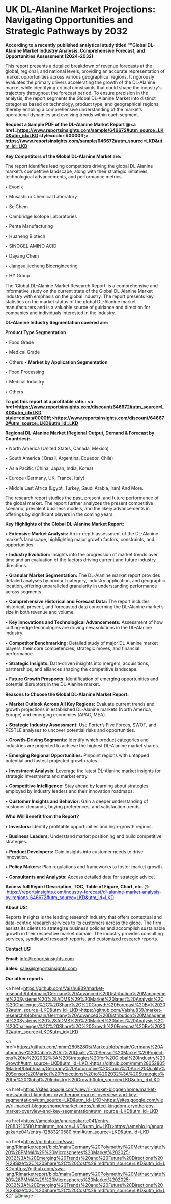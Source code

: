 # UK DL-Alanine Market Projections: Navigating Opportunities and Strategic Pathways by 2032

<strong>According to a recently published analytical study titled ""Global DL-Alanine Market Industry Analysis, Comprehensive Forecast, and Opportunities Assessment (2024–2032)</strong>

This report presents a detailed breakdown of revenue forecasts at the global, regional, and national levels, providing an accurate representation of market opportunities across various geographical regions. It rigorously evaluates the primary drivers accelerating the growth of the DL-Alanine market while identifying critical constraints that could shape the industry's trajectory throughout the forecast period. To ensure precision in the analysis, the report segments the Global DL-Alanine Market into distinct categories based on technology, product type, and geographical regions, thereby enabling a comprehensive understanding of the market’s operational dynamics and evolving trends within each segment.

<strong>Request a Sample PDF of the DL-Alanine Market Report </strong><strong>@<a href=https://www.reportsinsights.com/sample/646672#utm_source=LKD&utm_id=LKD style=color:#0000ff;> https://www.reportsinsights.com/sample/646672#utm_source=LKD&utm_id=LKD</a></strong></font>

<strong>Key Competitors of the Global DL-Alanine Market are:</strong>

The report identifies leading competitors driving the global DL-Alanine market’s competitive landscape, along with their strategic initiatives, technological advancements, and performance metrics.

‣ Evonik

‣ Musashino Chemical Laboratory

‣ SciChem

‣ Cambridge Isotope Laboratories

‣ Penta Manufacturing

‣ Huaheng Biotech

‣ SINOGEL AMINO ACID

‣ Dayang Chem

‣ Jiangsu jiecheng Bioengineering

‣ HY Group

The ‘Global DL-Alanine Market Research Report’ is a comprehensive and informative study on the current state of the Global DL-Alanine Market industry with emphasis on the global industry. The report presents key statistics on the market status of the global DL-Alanine market manufacturers and is a valuable source of guidance and direction for companies and individuals interested in the industry.

<strong>DL-Alanine Industry Segmentation covered are:</strong>

<strong>Product Type Segmentation</strong>

‣ Food Grade

‣ Medical Grade

‣ Others
‣ 
<strong>Market by Application Segmentation</strong>

‣ Food Processing

‣ Medical Industry

‣ Others

<strong>To get this report at a profitable rate.: <a href=https://www.reportsinsights.com/discount/646672#utm_source=LKD&utm_id=LKD style=color:#0000ff;>https://www.reportsinsights.com/discount/646672#utm_source=LKD&utm_id=LKD</a></strong></font>

<strong>Regional DL-Alanine Market (Regional Output, Demand &amp; Forecast by Countries):-</strong>

• North America (United States, Canada, Mexico)

• South America ( Brazil, Argentina, Ecuador, Chile)

• Asia Pacific (China, Japan, India, Korea)

• Europe (Germany, UK, France, Italy)

• Middle East Africa (Egypt, Turkey, Saudi Arabia, Iran) And More.

The research report studies the past, present, and future performance of the global market. The report further analyzes the present competitive scenario, prevalent business models, and the likely advancements in offerings by significant players in the coming years.

<strong>Key Highlights of the Global DL-Alanine Market Report:</strong>

• <strong>Extensive Market Analysis:</strong> An in-depth assessment of the DL-Alanine market’s landscape, highlighting major growth factors, constraints, and opportunities.

• <strong>Industry Evolution:</strong> Insights into the progression of market trends over time and an evaluation of the factors driving current and future industry directions.

• <strong>Granular Market Segmentation:</strong> The DL-Alanine market report provides detailed analyses by product category, industry application, and geographic location, offering unparalleled granularity in understanding performance across segments.

• <strong>Comprehensive Historical and Forecast Data:</strong> The report includes historical, present, and forecasted data concerning the DL-Alanine market’s size in both revenue and volume.

• <strong>Key Innovations and Technological Advancements:</strong> Assessment of how cutting-edge technologies are driving new solutions in the DL-Alanine industry.

• <strong>Competitor Benchmarking:</strong> Detailed study of major DL-Alanine market players, their core competencies, strategic moves, and financial performance.

• <strong>Strategic Insights:</strong> Data-driven insights into mergers, acquisitions, partnerships, and alliances shaping the competitive landscape.

• <strong>Future Growth Prospects:</strong> Identification of emerging opportunities and potential disruptors in the DL-Alanine market.

<strong>Reasons to Choose the Global DL-Alanine Market Report:</strong>

• <strong>Market Outlook Across All Key Regions:</strong> Evaluate current trends and growth projections in established DL-Alanine markets (North America, Europe) and emerging economies (APAC, MEA).

• <strong>Strategic Industry Assessment:</strong> Use Porter’s Five Forces, SWOT, and PESTLE analyses to uncover potential risks and opportunities.

• <strong>Growth-Driving Segments:</strong> Identify which product categories and industries are projected to achieve the highest DL-Alanine market shares.

• <strong>Emerging Regional Opportunities:</strong> Pinpoint regions with untapped potential and fastest projected growth rates.

• <strong>Investment Analysis:</strong> Leverage the latest DL-Alanine market insights for strategic investments and market entry.

• <strong>Competitive Intelligence:</strong> Stay ahead by learning about strategies employed by industry leaders and their innovation roadmaps.

• <strong>Customer Insights and Behavior:</strong> Gain a deeper understanding of customer demands, buying preferences, and satisfaction trends.

<strong>Who Will Benefit from the Report?</strong>

• <strong>Investors:</strong> Identify profitable opportunities and high-growth regions.

• <strong>Business Leaders:</strong> Understand market positioning and build competitive strategies.

• <strong>Product Developers:</strong> Gain insights into customer needs to drive innovation.

• <strong>Policy Makers:</strong> Plan regulations and frameworks to foster market growth.

• <strong>Consultants and Analysts:</strong> Access detailed data for strategic advice.
</ul>
<strong>Access full Report Description, TOC, Table of Figure, Chart, etc. </strong>@  <a href=https://reportsinsights.com/industry-forecast/dl-alanine-market-analysis-by-regions-646672#utm_source=LKD&utm_id=LKD style=color:#0000ff;>https://reportsinsights.com/industry-forecast/dl-alanine-market-analysis-by-regions-646672#utm_source=LKD&utm_id=LKD</a></font>

<strong><strong>About US</strong>:</strong>

Reports Insights is the leading research industry that offers contextual and data-centric research services to its customers across the globe. The firm assists its clients to strategize business policies and accomplish sustainable growth in their respective market domain. The industry provides consulting services, syndicated research reports, and customized research reports.

<strong>Contact US:</strong>

<p class=""""><b>Email:</b> <a href=mailto:info@reportsinsights.com>info@reportsinsights.com</a></p>
<p class=""""><b>Sales:</b> <a href=mailto:sales@reportsinsights.com>sales@reportsinsights.com</a></p>

<strong>Our other reports</strong>

<a href=https://github.com/Vaishu839/market-research/blob/main/Germany%20Advanced%20Distribution%20Management%20Systems%20%28ADMS%29%20Market%20latest%20Analysis%2C%20Challenges%2C%20Share%2C%20Growth%20Forecast%20By%202032#utm_source=LKD&utm_id=LKD>https://github.com/Vaishu839/market-research/blob/main/Germany%20Advanced%20Distribution%20Management%20Systems%20%28ADMS%29%20Market%20latest%20Analysis%2C%20Challenges%2C%20Share%2C%20Growth%20Forecast%20By%202032#utm_source=LKD&utm_id=LKD</a>

<a href=https://github.com/mmm28052805/Market/blob/main/Germany%20Automotive%20Cabin%20Air%20Quality%20Sensor%20Market%20Projections%20to%202032%3A%20Strategies%20for%20Global%20Industry%20Growth#utm_source=LKD&utm_id=LKD>https://github.com/mmm28052805/Market/blob/main/Germany%20Automotive%20Cabin%20Air%20Quality%20Sensor%20Market%20Projections%20to%202032%3A%20Strategies%20for%20Global%20Industry%20Growth#utm_source=LKD&utm_id=LKD</a>

<a href=https://sites.google.com/view/ri-market-blogger/home/market-press/united-kingdom-cryotherapy-market-overview-and-key-segmentation#utm_source=LKD&utm_id=LKD>https://sites.google.com/view/ri-market-blogger/home/market-press/united-kingdom-cryotherapy-market-overview-and-key-segmentation#utm_source=LKD&utm_id=LKD</a>

<a href=https://ameblo.jp/anuragakarte041/entry-12883210580.html#utm_source=LKD&utm_id=LKD>https://ameblo.jp/anuragakarte041/entry-12883210580.html#utm_source=LKD&utm_id=LKD</a>

<a href=https://github.com/swa-lang/RImarketreport/blob/main/Germany%20Polymethyl%20Methacrylate%20%28PMMA%29%20Microspheres%20Market%202025-2032%3A%20Emerging%20Trends%20and%20Future%20Directions%20%28Size%2C%20Share%2C%20Cost%29.md#utm_source=LKD&utm_id=LKD>https://github.com/swa-lang/RImarketreport/blob/main/Germany%20Polymethyl%20Methacrylate%20%28PMMA%29%20Microspheres%20Market%202025-2032%3A%20Emerging%20Trends%20and%20Future%20Directions%20%28Size%2C%20Share%2C%20Cost%29.md#utm_source=LKD&utm_id=LKD</a>"
![image](https://github.com/user-attachments/assets/26779eb8-fdb6-4f2d-905b-554ac08fe098)
